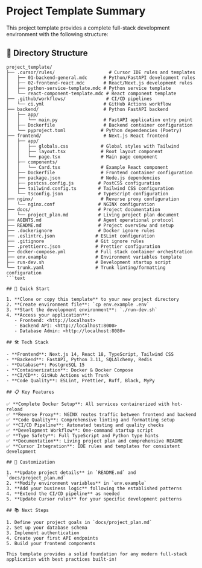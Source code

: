 # Project Template Summary

This project template provides a complete full-stack development environment with the following structure:

## 📁 Directory Structure

````text
project_template/
├── .cursor/rules/                    # Cursor IDE rules and templates
│   ├── 01-backend-general.mdc      # Python/FastAPI development rules
│   ├── 02-frontend-react.mdc       # React/Next.js development rules
│   ├── python-service-template.mdc # Python service template
│   └── react-component-template.mdc # React component template
├── .github/workflows/               # CI/CD pipelines
│   └── ci.yml                      # GitHub Actions workflow
├── backend/                        # Python FastAPI backend
│   ├── app/
│   │   └── main.py                 # FastAPI application entry point
│   ├── Dockerfile                  # Backend container configuration
│   └── pyproject.toml             # Python dependencies (Poetry)
├── frontend/                       # Next.js React frontend
│   ├── app/
│   │   ├── globals.css            # Global styles with Tailwind
│   │   ├── layout.tsx             # Root layout component
│   │   └── page.tsx               # Main page component
│   ├── components/
│   │   └── Card.tsx               # Example React component
│   ├── Dockerfile                 # Frontend container configuration
│   ├── package.json               # Node.js dependencies
│   ├── postcss.config.js         # PostCSS configuration
│   ├── tailwind.config.ts        # Tailwind CSS configuration
│   └── tsconfig.json             # TypeScript configuration
├── nginx/                         # Reverse proxy configuration
│   └── nginx.conf                # NGINX configuration
├── docs/                         # Project documentation
│   └── project_plan.md           # Living project plan document
├── AGENTS.md                     # Agent operational protocol
├── README.md                     # Project overview and setup
├── .dockerignore                 # Docker ignore rules
├── .eslintrc.json               # ESLint configuration
├── .gitignore                   # Git ignore rules
├── .prettierrc.json             # Prettier configuration
├── docker-compose.yml           # Full stack container orchestration
├── env.example                  # Environment variables template
├── run-dev.sh                   # Development startup script
└── trunk.yaml                   # Trunk linting/formatting configuration
```text

## 🚀 Quick Start

1. **Clone or copy this template** to your new project directory
2. **Create environment file**: `cp env.example .env`
3. **Start the development environment**: `./run-dev.sh`
4. **Access your application**:
   - Frontend: <http://localhost>
   - Backend API: <http://localhost:8000>
   - Database Admin: <http://localhost:8080>

## 🛠️ Tech Stack

- **Frontend**: Next.js 14, React 18, TypeScript, Tailwind CSS
- **Backend**: FastAPI, Python 3.11, SQLAlchemy, Redis
- **Database**: PostgreSQL 15
- **Containerization**: Docker & Docker Compose
- **CI/CD**: GitHub Actions with Trunk
- **Code Quality**: ESLint, Prettier, Ruff, Black, MyPy

## 📋 Key Features

✅ **Complete Docker Setup**: All services containerized with hot-reload
✅ **Reverse Proxy**: NGINX routes traffic between frontend and backend
✅ **Code Quality**: Comprehensive linting and formatting setup
✅ **CI/CD Pipeline**: Automated testing and quality checks
✅ **Development Workflow**: One-command startup script
✅ **Type Safety**: Full TypeScript and Python type hints
✅ **Documentation**: Living project plan and comprehensive README
✅ **Cursor Integration**: IDE rules and templates for consistent development

## 🔧 Customization

1. **Update project details** in `README.md` and `docs/project_plan.md`
2. **Modify environment variables** in `env.example`
3. **Add your business logic** following the established patterns
4. **Extend the CI/CD pipeline** as needed
5. **Update Cursor rules** for your specific development patterns

## 📚 Next Steps

1. Define your project goals in `docs/project_plan.md`
2. Set up your database schema
3. Implement authentication
4. Create your first API endpoints
5. Build your frontend components

This template provides a solid foundation for any modern full-stack application with best practices built-in!
````
